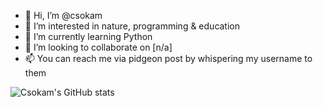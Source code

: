- 👋 Hi, I’m @csokam
- 👀 I’m interested in nature, programming & education
- 🌱 I’m currently learning Python
- 💞️ I’m looking to collaborate on [n/a]
- 📫 You can reach me via pidgeon post by whispering my username to them

![Csokam's GitHub stats](https://github-readme-stats.vercel.app/api?username=csokam&show_icons=true&theme=dark)


<!---
csokam/csokam is a ✨ special ✨ repository because its `README.md` (this file) appears on your GitHub profile.
You can click the Preview link to take a look at your changes.
--->
